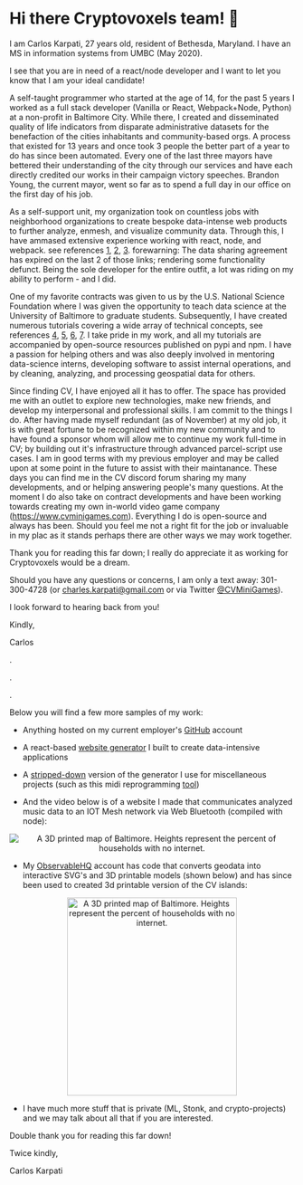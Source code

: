# Hi there Cryptovoxels team! 👋

I am Carlos Karpati, 27 years old, resident of Bethesda, Maryland. I have an MS in information systems from UMBC (May 2020).  

I see that you are in need of a react/node developer and I want to let you know that I am your ideal candidate!

A self-taught programmer who started at the age of 14, for the past 5 years I worked as a full stack developer (Vanilla or React, Webpack+Node, Python) at a non-profit in Baltimore City. While there, I created and disseminated quality of life indicators from disparate administrative datasets for the benefaction of the cities inhabitants and community-based orgs. A process that existed for 13 years and once took 3 people the better part of a year to do has since been automated. Every one of the last three mayors have bettered their understanding of the city through our services and have each directly credited our works in their campaign victory speeches. Brandon Young, the current mayor, went so far as to spend a full day in our office on the first day of his job.

As a self-support unit, my organization took on countless jobs with neighborhood organizations to create bespoke data-intense web products to further analyze, enmesh, and visualize community data. Through this, I have ammased extensive experience working with react, node, and webpack. see references [1](https://geoloom.org), [2](https://bniajfi.org/bold/), [3](https://bniajfi.org/greenpatterns/). forewarning: The data sharing agreement has expired on the last 2 of those links; rendering some functionality defunct. Being the sole developer for the entire outfit, a lot was riding on my ability to perform - and I did. 

One of my favorite contracts was given to us by the U.S. National Science Foundation where I was given the opportunity to  teach data science at the University of Baltimore to graduate students. Subsequently, I have created numerous tutorials covering a wide array of technical concepts, see references [4](https://github.com/BNIA/dataplay), [5](https://github.com/BNIA/VitalSigns), [6](https://github.com/BNIA/dataguide), [7](https://github.com/BNIA/datalabs). I take pride in my work, and all my tutorials are accompanied by open-source resources published on pypi and npm. I have a passion for helping others and was also deeply involved in mentoring data-science interns, developing software to assist internal operations, and by cleaning, analyzing, and processing geospatial data for others.

Since finding CV, I have enjoyed all it has to offer. The space has provided me with an outlet to explore new technologies, make new friends, and develop my interpersonal and professional skills. I am commit to the things I do. After having made myself redundant (as of November) at my old job, it is with great fortune to be recognized within my new community and to have found a sponsor whom will allow me to continue my work full-time in CV; by building out it's infrastructure through advanced parcel-script use cases. I am in good terms with my previous employer and may be called upon at some point in the future to assist with their maintanance. These days you can find me in the CV discord forum sharing my many developments, and or helping answering people's many questions. At the moment I do also take on contract developments and have been working towards creating my own in-world video game company (https://www.cvminigames.com). Everything I do is open-source and always has been. Should you feel me not a right fit for the job or invaluable in my plac as it stands perhaps there are other ways we may work together.

Thank you for reading this far down; I really do appreciate it as working for Cryptovoxels would be a dream.

Should you have any questions or concerns, I am only a text away: 301-300-4728 (or charles.karpati@gmail.com or via Twitter [@CVMiniGames](https://twitter.com/CVMiniGames)).

I look forward to hearing back from you!

Kindly, 

Carlos


.

.

.

Below you will find a few more samples of my work:

- Anything hosted on my current employer's [GitHub](https://github.com/bniajfi) account
- A react-based [website generator](https://github.com/bnia/bniabuilder) I built to create data-intensive applications
- A [stripped-down](https://github.com/3Diot/template_webpacked_capacitor) version of the generator I use for miscellaneous projects (such as this midi reprogramming [tool](https://charleskarpati.com/stomp/))

- And the video below is of a website I made that communicates analyzed music data to an IOT Mesh network via Web Bluetooth (compiled with node):
<p align="center">
  <img src="https://user-images.githubusercontent.com/10605109/134265947-f74d4deb-6a47-497f-9d10-2be4b1c8ef5c.gif" alt=" A 3D printed map of Baltimore. Heights represent the percent of households with no internet."/>
</p>

- My [ObservableHQ](https://observablehq.com/@karpatic?tab=notebooks) account has code that converts geodata into interactive SVG's and 3D printable models (shown below) and has since been used to created 3d printable version of the CV islands:
<p align="center">
  <img width="300" height="350" src="https://charleskarpati.com/images/3DprintV2.jpg" alt=" A 3D printed map of Baltimore. Heights represent the percent of households with no internet."/>
</p>

- I have much more stuff that is private (ML, Stonk, and crypto-projects) and we may talk about all that if you are interested.

Double thank you for reading this far down!

Twice kindly,

Carlos Karpati

